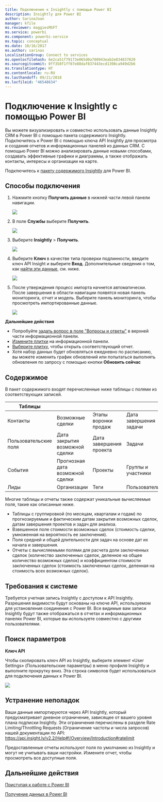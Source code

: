```yaml
---
title: Подключение к Insightly с помощью Power BI
description: Insightly для Power BI
author: SarinaJoan
manager: kfile
ms.reviewer: maggiesMSFT
ms.service: powerbi
ms.component: powerbi-service
ms.topic: conceptual
ms.date: 10/16/2017
ms.author: sarinas
LocalizationGroup: Connect to services
ms.openlocfilehash: 6e2ca51f79173e065d0a780943eab2e834837820
ms.sourcegitcommit: 0ff358f1ff87e88daf837443ecd1398ca949d2b6
ms.translationtype: HT
ms.contentlocale: ru-RU
ms.lasthandoff: 09/21/2018
ms.locfileid: "46548634"
---
```

# <a name="connect-to-insightly-with-power-bi"></a>Подключение к Insightly с помощью Power BI
Вы можете визуализировать и совместно использовать данные Insightly CRM в Power BI с помощью пакета содержимого Insightly. Подключитесь к Power BI с помощью ключа API Insightly для просмотра и создания отчетов и информационных панелей из данных CRM. С помощью Power BI можно анализировать данные новыми способами, создавать эффективные графики и диаграммы, а также отображать контакты, интересы и организации на карте.

Подключитесь к [пакету содержимого Insightly](https://app.powerbi.com/getdata/services/insightly) для Power BI.

## <a name="how-to-connect"></a>Способы подключения
1. Нажмите кнопку **Получить данные** в нижней части левой панели навигации.
   
   ![](media/service-connect-to-insightly/getdata.png)
2. В поле **Службы** выберите **Получить**.
   
   ![](media/service-connect-to-insightly/services.png)
3. Выберите **Insightly** \> **Получить**.
   
   ![](media/service-connect-to-insightly/insightly.png)
4. Выберите **Ключ** в качестве типа проверки подлинности, введите ключ API Insight и выберите **Вход**. Дополнительные сведения о том, как [найти эти данные](#FindingParams), см. ниже.
   
   ![](media/service-connect-to-insightly/creds.png)
5. После утверждения процесс импорта начнется автоматически. После завершения в области навигации появятся новая панель мониторинга, отчет и модель. Выберите панель мониторинга, чтобы просмотреть импортированные данные.
   
     ![](media/service-connect-to-insightly/dashboard.png)

**Дальнейшие действия**

* Попробуйте [задать вопрос в поле "Вопросы и ответы"](consumer/end-user-q-and-a.md) в верхней части информационной панели.
* [Измените плитки](service-dashboard-edit-tile.md) на информационной панели.
* [Выберите плитку](consumer/end-user-tiles.md), чтобы открыть соответствующий отчет.
* Хотя набор данных будет обновляться ежедневно по расписанию, вы можете изменить график обновлений или попытаться выполнять обновления по запросу с помощью кнопки **Обновить сейчас**

## <a name="whats-included"></a>Содержимое
В пакет содержимого входят перечисленные ниже таблицы с полями из соответствующих записей.

| Таблицы |  |  |  |
| --- | --- | --- | --- |
| Контакты |Возможные сделки |Этапы воронки продаж |Дата завершения задачи |
| Пользовательские поля |Дата закрытия возможной сделки |Дата завершения проекта |Задачи |
| События |Прогнозная дата возможной сделки |Проекты |Группы и участники |
| Лиды |Организации |Теги |Пользователи |

Многие таблицы и отчеты также содержат уникальные вычисляемые поля, такие как описанные ниже.  

* Таблицы с группировкой (по месяцам, кварталам и годам) по прогнозируемым и фактическим датам закрытия возможных сделок, датам завершения проектов и задач для анализа.  
* Взвешенное поле стоимости возможных сделок (стоимость сделки, умноженная на вероятность ее заключения).  
* Поля средней и общей длительности для задач на основе дат их начала и завершения.  
* Отчеты с вычисляемыми полями для расчета доли заключенных сделок (количество заключенных сделок, деленное на общее количество возможных сделок) и коэффициентом стоимости заключенных сделок (стоимость заключенных сделок, деленная на стоимость всех возможных сделок).  

## <a name="system-requirements"></a>Требования к системе
Требуется учетная запись Insightly с доступом к API Insightly. Разрешения видимости будут основаны на ключе API, используемом для установления соединения с Power BI. Все видимые вам записи Insightly будут также отображаться в отчетах и информационных панелях Power BI, которые вы используете совместно с другими пользователями.

<a name="FindingParams"></a>

## <a name="finding-parameters"></a>Поиск параметров
**Ключ API**

Чтобы скопировать ключ API из Insightly, выберите элемент «User Settings» (Пользовательские параметры) в меню профиля Insightly и выполните прокрутку вниз. Эта строка символов будет использоваться для подключения данных к Power BI.

![](media/service-connect-to-insightly/findapi.png)

## <a name="troubleshooting"></a>Устранение неполадок
Ваши данные импортируются через API Insightly, который предусматривает дневное ограничение, зависящее от вашего уровня плана подписки Insightly. Эти ограничения перечислены в разделе Rate Limiting/Throttling Requests (Ограничение частоты и числа запросов) нашей документации по API: https://api.insight.ly/v2.2/Help#!/Overview/Introduction#ratelimit

Предоставленные отчеты используют поля по умолчанию из Insightly и могут не учитывать ваши настройки. Измените отчет, чтобы просмотреть все доступные поля.

## <a name="next-steps"></a>Дальнейшие действия
[Приступая к работе с Power BI](service-get-started.md)

[Получение данных в Power BI](service-get-data.md)

